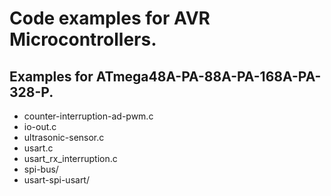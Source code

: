 # Code examples for AVR Microcontrollers.  

## Examples for ATmega48A-PA-88A-PA-168A-PA-328-P.  

* counter-interruption-ad-pwm.c  
* io-out.c  
* ultrasonic-sensor.c  
* usart.c  
* usart_rx_interruption.c  
* spi-bus/  
* usart-spi-usart/  

